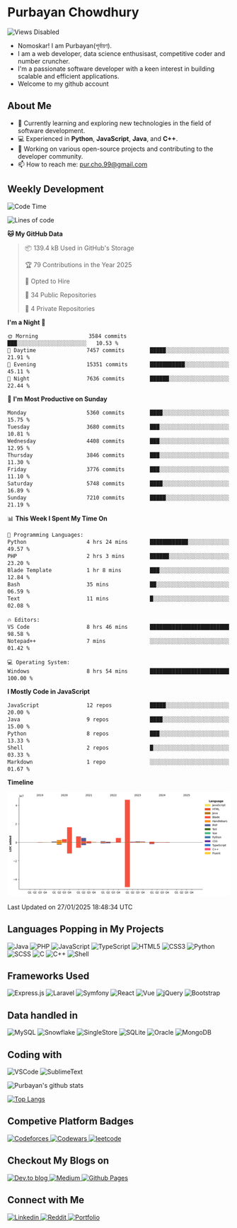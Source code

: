 # Purbayan Chowdhury

![Views Disabled](https://komarev.com/ghpvc?username=shivishbrahma&style=for-the-badge&color=green)

- Nomoskar! I am Purbayan(পূর্বায়ণ).
- I am a web developer, data science enthusisast, competitive coder and number cruncher.
- I'm a passionate software developer with a keen interest in building scalable and efficient applications.
- Welcome to my github account

## About Me

- 🌱 Currently learning and exploring new technologies in the field of software development.
- 💻 Experienced in **Python**, **JavaScript**, **Java**, and **C++**.
- 🔭 Working on various open-source projects and contributing to the developer community.
- 📫 How to reach me: [pur.cho.99@gmail.com](mailto:pur.cho.99@gmail.com)

<!--
## Quote for the Day

![Quote](https://github-readme-quotes.herokuapp.com/quote?theme=dracula)
-->
## Weekly Development
<!--START_SECTION:waka-->
![Code Time](http://img.shields.io/badge/Code%20Time-3%2C193%20hrs%204%20mins-blue)

![Lines of code](https://img.shields.io/badge/From%20Hello%20World%20I%27ve%20Written-90.8%20million%20lines%20of%20code-blue)

**🐱 My GitHub Data** 

> 📦 139.4 kB Used in GitHub's Storage 
 > 
> 🏆 79 Contributions in the Year 2025
 > 
> 💼 Opted to Hire
 > 
> 📜 34 Public Repositories 
 > 
> 🔑 4 Private Repositories 
 > 
**I'm a Night 🦉** 

```text
🌞 Morning                3584 commits        ███░░░░░░░░░░░░░░░░░░░░░░   10.53 % 
🌆 Daytime                7457 commits        █████░░░░░░░░░░░░░░░░░░░░   21.91 % 
🌃 Evening                15351 commits       ███████████░░░░░░░░░░░░░░   45.11 % 
🌙 Night                  7636 commits        ██████░░░░░░░░░░░░░░░░░░░   22.44 % 
```
📅 **I'm Most Productive on Sunday** 

```text
Monday                   5360 commits        ████░░░░░░░░░░░░░░░░░░░░░   15.75 % 
Tuesday                  3680 commits        ███░░░░░░░░░░░░░░░░░░░░░░   10.81 % 
Wednesday                4408 commits        ███░░░░░░░░░░░░░░░░░░░░░░   12.95 % 
Thursday                 3846 commits        ███░░░░░░░░░░░░░░░░░░░░░░   11.30 % 
Friday                   3776 commits        ███░░░░░░░░░░░░░░░░░░░░░░   11.10 % 
Saturday                 5748 commits        ████░░░░░░░░░░░░░░░░░░░░░   16.89 % 
Sunday                   7210 commits        █████░░░░░░░░░░░░░░░░░░░░   21.19 % 
```


📊 **This Week I Spent My Time On** 

```text
💬 Programming Languages: 
Python                   4 hrs 24 mins       ████████████░░░░░░░░░░░░░   49.57 % 
PHP                      2 hrs 3 mins        ██████░░░░░░░░░░░░░░░░░░░   23.20 % 
Blade Template           1 hr 8 mins         ███░░░░░░░░░░░░░░░░░░░░░░   12.84 % 
Bash                     35 mins             ██░░░░░░░░░░░░░░░░░░░░░░░   06.59 % 
Text                     11 mins             █░░░░░░░░░░░░░░░░░░░░░░░░   02.08 % 

🔥 Editors: 
VS Code                  8 hrs 46 mins       █████████████████████████   98.58 % 
Notepad++                7 mins              ░░░░░░░░░░░░░░░░░░░░░░░░░   01.42 % 

💻 Operating System: 
Windows                  8 hrs 54 mins       █████████████████████████   100.00 % 
```

**I Mostly Code in JavaScript** 

```text
JavaScript               12 repos            █████░░░░░░░░░░░░░░░░░░░░   20.00 % 
Java                     9 repos             ████░░░░░░░░░░░░░░░░░░░░░   15.00 % 
Python                   8 repos             ███░░░░░░░░░░░░░░░░░░░░░░   13.33 % 
Shell                    2 repos             █░░░░░░░░░░░░░░░░░░░░░░░░   03.33 % 
Markdown                 1 repo              ░░░░░░░░░░░░░░░░░░░░░░░░░   01.67 % 
```



**Timeline**

![Lines of Code chart](https://raw.githubusercontent.com/shivishbrahma/shivishbrahma/main/assets/bar_graph.png)


 Last Updated on 27/01/2025 18:48:34 UTC
<!--END_SECTION:waka-->

## Languages Popping in My Projects

![Java](https://img.shields.io/badge/Java-ED8B00?style=for-the-badge&logo=java&logoColor=white)
![PHP](https://img.shields.io/badge/php-%23777BB4.svg?style=for-the-badge&logo=php&logoColor=white)
![JavaScript](https://img.shields.io/badge/JavaScript-F7DF1E?style=for-the-badge&logo=javascript&logoColor=black)
![TypeScript](https://img.shields.io/badge/TypeScript-3178C6?style=for-the-badge&logo=typescript&logoColor=black)
![HTML5](https://img.shields.io/badge/html5-%23E34F26.svg?style=for-the-badge&logo=html5&logoColor=white)
![CSS3](https://img.shields.io/badge/css3-%231572B6.svg?style=for-the-badge&logo=css3&logoColor=white)
![Python](https://img.shields.io/badge/Python-3776AB?style=for-the-badge&logo=python&logoColor=white)
![SCSS](https://img.shields.io/badge/SCSS-hotpink.svg?style=for-the-badge&logo=SASS&logoColor=white)
![C](https://img.shields.io/badge/c-%2300599C.svg?style=for-the-badge&logo=c&logoColor=white)
![C++](https://img.shields.io/badge/C%2B%2B-00599C?style=for-the-badge&logo=c%2B%2B&logoColor=white)
![Shell](https://img.shields.io/badge/shell-%23121011.svg?style=for-the-badge&logo=gnu-bash&logoColor=white)

## Frameworks Used

![Express.js](https://img.shields.io/badge/express.js-%23404d59.svg?style=for-the-badge&logo=express&logoColor=%2361DAFB)
![Laravel](https://img.shields.io/badge/laravel-%23FF2D20.svg?style=for-the-badge&logo=laravel&logoColor=white)
![Symfony](https://img.shields.io/badge/symfony-%23000000.svg?style=for-the-badge&logo=symfony&logoColor=white)
![React](https://img.shields.io/badge/react%20-%2320232a.svg?&style=for-the-badge&logo=react&logoColor=%2361DAFB)
![Vue](https://img.shields.io/badge/vue%20-%2335495e.svg?&style=for-the-badge&logo=vue.js&logoColor=%234FC08D)
![jQuery](https://img.shields.io/badge/jquery%20-%230769AD.svg?&style=for-the-badge&logo=jquery&logoColor=white)
![Bootstrap](https://img.shields.io/badge/bootstrap%20-%23563D7C.svg?&style=for-the-badge&logo=bootstrap&logoColor=white)

## Data handled in

![MySQL](https://img.shields.io/badge/mysql-%2300f.svg?&style=for-the-badge&logo=mysql&logoColor=white)
![Snowflake](https://img.shields.io/badge/Snowflake-29B5E8?style=for-the-badge&logo=snowflake&logoColor=white)
![SingleStore](https://img.shields.io/badge/SingleStore-AA00FF?style=for-the-badge&logo=singlestore&logoColor=white)
![SQLite](https://img.shields.io/badge/sqlite-%2307405e.svg?style=for-the-badge&logo=sqlite&logoColor=white)
![Oracle](https://img.shields.io/badge/Oracle-F80000?style=for-the-badge&logo=oracle&logoColor=white)
![MongoDB](https://img.shields.io/badge/MongoDB-%234ea94b.svg?&style=for-the-badge&logo=mongodb&logoColor=white)

## Coding with

![VSCode](https://img.shields.io/badge/VSCode-007ACC?logo=visual-studio-code&logoColor=white&style=for-the-badge)
![SublimeText](https://img.shields.io/badge/SublimeText-FF9800?logo=sublime-text&logoColor=white&style=for-the-badge)

![Purbayan's github stats](https://github-readme-stats.vercel.app/api?username=shivishbrahma&theme=dracula&count_private=true)

[![Top Langs](https://github-readme-stats.vercel.app/api/top-langs/?username=shivishbrahma&theme=dracula&layout=compact)](https://github.com/shivishbrahma/github-readme-stats)

<!--
## A Meme for Meme Lovers

<img src='https://random-memer.herokuapp.com/' title="Meme" alt="Please refresh the page is the meme doesn't show up.">
-->

## Competive Platform Badges
<a href="https://codeforces.com/profile/shivishnu" target="_blank">
    <img alt="Codeforces" src="https://shivishbrahma-rest-api.netlify.app/cp/codeforces?username=shivishnu&style=for-the-badge"/>
</a>
<a href="https://www.codewars.com/users/shivishbrahma" target="_blank">
    <img alt="Codewars" src="https://www.codewars.com/users/shivishbrahma/badges/large" height="25"/>
</a>
<a href="https://leetcode.com/shivishbrahma/" target="_blank">
    <img alt="leetcode" src="https://img.shields.io/badge/dynamic/json?style=for-the-badge&labelColor=black&color=%23ffa116&label=Solved&query=solvedOverTotal&url=https%3A%2F%2Fbadge.xyli.tech/%2Fapi%2Fusers%2Fshivishbrahma&logo=leetcode&logoColor=yellow"/>
</a>

## Checkout My Blogs on

<a href="https://dev.to/shivishbrahma" target="_blank">
    <img alt="Dev.to blog" src="https://img.shields.io/badge/dev.to-0A0A0A?style=for-the-badge&logo=dev.to&logoColor=white"/>
</a>
<a href="https://shivishbrahma.medium.com/" target="_blank">
    <img alt="Medium" src="https://img.shields.io/badge/Medium-12100E?style=for-the-badge&logo=medium&logoColor=white"/>
</a>
<a href="https://shivishbrahma.github.io/publog/" target="_blank">
    <img alt="Github Pages" src="https://img.shields.io/badge/publog-%23121011.svg?style=for-the-badge&logo=github&logoColor=white"/>
</a>

## Connect with Me
 
<a href="https://www.linkedin.com/in/shivishbrahma/" target="_blank">
  <img
    alt="Linkedin"
    src="https://img.shields.io/badge/linkedin-0077B5?logo=linkedin&logoColor=white&style=for-the-badge"
  />
</a>

<a href="https://www.reddit.com/user/shivishbrahma1" target="_blank">
  <img
    alt="Reddit"
    src="https://img.shields.io/badge/reddit-FF4500?logo=reddit&logoColor=white&style=for-the-badge"
  />
</a>

<a href="https://shivishbrahma.github.io/" target="_blank">
    <img alt="Portfolio" src="https://img.shields.io/badge/portfolio-%23121011.svg?style=for-the-badge&logo=github&logoColor=white"/>
</a>
